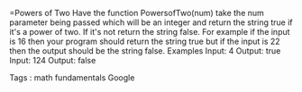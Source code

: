 
=Powers of Two
Have the function PowersofTwo(num) take the num parameter being passed which will be an integer and return the string true if it's a power of two. If it's not return the string false. For example if the input is 16 then your program should return the string true but if the input is 22 then the output should be the string false.
Examples
Input: 4
Output: true
Input: 124
Output: false

Tags : math fundamentals Google